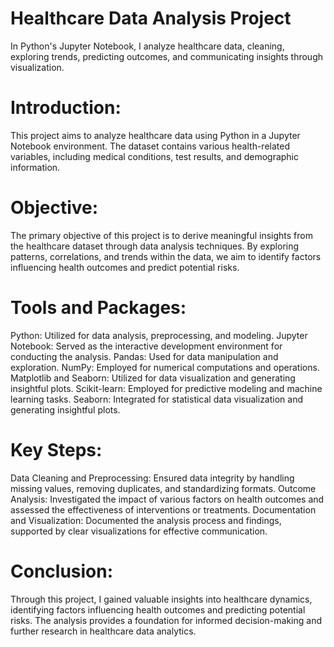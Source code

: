 # Healthcare Data Analysis Project
In Python's Jupyter Notebook, I analyze healthcare data, cleaning, exploring trends, predicting outcomes, and communicating insights through visualization.

# Introduction:
This project aims to analyze healthcare data using Python in a Jupyter Notebook environment. The dataset contains various health-related variables, including medical conditions, test results, and demographic information.

# Objective:
The primary objective of this project is to derive meaningful insights from the healthcare dataset through data analysis techniques. By exploring patterns, correlations, and trends within the data, we aim to identify factors influencing health outcomes and predict potential risks.

# Tools and Packages:
 Python: Utilized for data analysis, preprocessing, and modeling.
 Jupyter Notebook: Served as the interactive development environment for conducting the analysis.
 Pandas: Used for data manipulation and exploration.
 NumPy: Employed for numerical computations and operations.
 Matplotlib and Seaborn: Utilized for data visualization and generating insightful plots.
 Scikit-learn: Employed for predictive modeling and machine learning tasks.
 Seaborn: Integrated for statistical data visualization and generating insightful plots.

# Key Steps:
Data Cleaning and Preprocessing: Ensured data integrity by handling missing values, removing duplicates, and standardizing formats.
Outcome Analysis: Investigated the impact of various factors on health outcomes and assessed the effectiveness of interventions or treatments.
Documentation and Visualization: Documented the analysis process and findings, supported by clear visualizations for effective communication.

# Conclusion:
Through this project, I gained valuable insights into healthcare dynamics, identifying factors influencing health outcomes and predicting potential risks. The analysis provides a foundation for informed decision-making and further research in healthcare data analytics.


  
